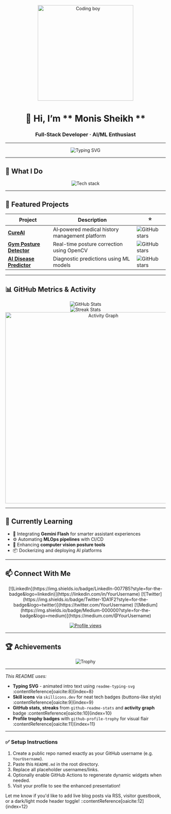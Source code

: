 <p align="center">
  <img src="https://superblog.supercdn.cloud/site_cuid_clvc4016q001j13bhaleswmt1/images/childs-face-lit-up-amazement-as-they-witness-their-code-come-life-screen-showcasing216520-181676-1735554539682-compressed.jpg" alt="Coding boy" width="300"/>
</p>

<h1 align="center">👋 Hi, I’m ** Monis Sheikh **</h1>
<h3 align="center">Full‑Stack Developer · AI/ML Enthusiast </h3>

---

<p align="center">
  <img src="https://readme-typing-svg.herokuapp.com?color=0a74da&size=20&center=true&vCenter=true&width=500&height=60&lines=Building+AI-apps...;Automating+deployments...;Solving+real-world+problems..." alt="Typing SVG"/>
</p>

---

## 🎯 What I Do  
<p align="center">
  <img src="https://skillicons.dev/icons?i=react,nodejs,python,flask,opencv,gcp,mongodb&theme=light" alt="Tech stack" />
</p>

---

## 🚀 Featured Projects

| Project | Description | ⭐ |
|--------|-------------|---|
| **[CureAI](https://github.com/monissheikh1234/CureAI)** | AI‑powered medical history management platform | ![GitHub stars](https://img.shields.io/github/stars/monissheikh1234/CureAI?style=social) |
| **[Gym Posture Detector](https://github.com/monissheikh1234/Gym-Posture-Detection-and-Correction-using-OpenCV)** | Real-time posture correction using OpenCV | ![GitHub stars](https://img.shields.io/github/stars/monissheikh1234/Gym-Posture-Detection-and-Correction-using-OpenCV?style=social) |
| **[AI Disease Predictor](https://github.com/monissheikh1234/AI_Disease_predictor)** | Diagnostic predictions using ML models | ![GitHub stars](https://img.shields.io/github/stars/monissheikh1234/AI_Disease_predictor?style=social) |

---

## 📊 GitHub Metrics & Activity

<div align="center">
  <img src="https://github-readme-stats.vercel.app/api?username=YourUsername&show_icons=true&theme=tokyonight" alt="GitHub Stats" /><br>
  <img src="https://github-readme-streak-stats.herokuapp.com/?user=YourUsername&theme=tokyonight" alt="Streak Stats" /><br>
  <img src="https://activity-graph.herokuapp.com/graph?username=YourUsername&theme=blue&hide_border=true" alt="Activity Graph" width="600"/>
</div>

---

## 🌱 Currently Learning

- 🚀 Integrating **Gemini Flash** for smarter assistant experiences  
- ⚙️ Automating **MLOps pipelines** with CI/CD  
- 🧠 Enhancing **computer vision posture tools**  
- 📦 Dockerizing and deploying AI platforms

---

## 📫 Connect With Me

<div align="center">
  [![LinkedIn](https://img.shields.io/badge/LinkedIn-0077B5?style=for-the-badge&logo=linkedin)](https://linkedin.com/in/YourUsername)
  [![Twitter](https://img.shields.io/badge/Twitter-1DA1F2?style=for-the-badge&logo=twitter)](https://twitter.com/YourUsername)
  [![Medium](https://img.shields.io/badge/Medium-000000?style=for-the-badge&logo=medium)](https://medium.com/@YourUsername)
</div>

<p align="center">
  <a href="https://github.com/YourUsername/YourUsername">
    <img src="https://komarev.com/ghpvc/?username=YourUsername&style=flat-square&color=blue" alt="Profile views"/>
  </a>
</p>

---

## 🏆 Achievements

<p align="center">
  <img src="https://github-profile-trophy.vercel.app/?username=YourUsername&theme=tokyonight&row=1&column=5&margin-w=15&margin-h=15" alt="Trophy"/>
</p>

---

_This README uses:_  
- **Typing SVG** - animated intro text using `readme-typing-svg` :contentReference[oaicite:8]{index=8}  
- **Skill icons** via `skillicons.dev` for neat tech badges (buttons-like style) :contentReference[oaicite:9]{index=9}  
- **GitHub stats, streaks** from `github-readme-stats` and **activity graph** badge :contentReference[oaicite:10]{index=10}  
- **Profile trophy badges** with `github-profile-trophy` for visual flair :contentReference[oaicite:11]{index=11}  

---

### ✅ Setup Instructions

1. Create a public repo named exactly as your GitHub username (e.g. `YourUsername`).  
2. Paste this `README.md` in the root directory.  
3. Replace all placeholder usernames/links.  
4. Optionally enable GitHub Actions to regenerate dynamic widgets when needed.  
5. Visit your profile to see the enhanced presentation!

Let me know if you'd like to add live blog posts via RSS, visitor guestbook, or a dark/light mode header toggle!
::contentReference[oaicite:12]{index=12}
